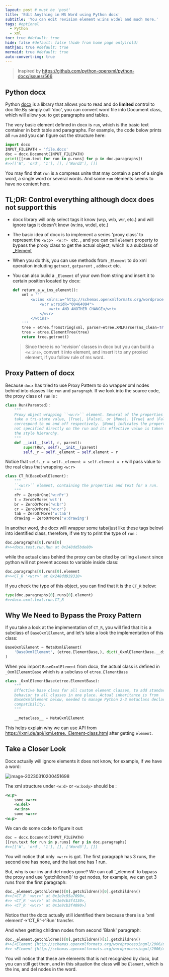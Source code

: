 ```yaml
---
layout: post # must be 'post'
title: 'Edit Anything in MS Word using Python docx'
subtitle: 'You can edit revision element w:ins w:del and much more.'
tags: #optional
  - Python
  - xml
toc: true #default: true
hide: false #default: false (hide from home page only)(old)
mathjax: true #default: true
mermaid: true #default: true
auto-convert-img: true
---
```


> Inspired by https://github.com/python-openxml/python-docx/issues/566

## Python docx

Python [docx](https://python-docx.readthedocs.io/en/latest/) is a library that allows you to read and do **limited** control to doc file.By simply call 'doc', you can convert word file into Document class, which will allow you to get paragraphs and tables.

The very basic element defined in docx is `run`, which is the basic text container in both table and paragraphs. For example, the code below prints all `run` and you can figure out the structure here:

```python
import docx
INPUT_FILEPATH = 'file.docx'
doc = docx.Document(INPUT_FILEPATH)
print([[run.text for run in p.runs] for p in doc.paragraphs])
#>>[['W', 'ord', '1'], [], ['Word3'], []]
```

You may find that `run` is a compress unite that may contain a part of a single word, a single word or several words. And some `run` elements seems to have no content here.

## TL;DR: Control everything although docx does not support this

- docx library will only select tags it know (w:p, w:b, w:r, etc.) and will ignore tags it doesn't know (w:ins, w:del, etc.)

- The basic idea of docx is to implement a series 'proxy class' to represent the `<w:p> ` `<w:r> ` etc. , and you can call `element` property to bypass the proxy class to get the actual object, which is a subclass of [\_Element](https://lxml.de/api/lxml.etree._Element-class.html)

- When you do this, you can use methods from `_Element` to do xml operation including `getnext`, `getparent` , `addnext` etc.

- You can also build a `_Element` of your own from string and insert it to certain position located by docx:

  ```python
  def return_a_w_ins_element():
      xml = '''
          <w:ins xmlns:w="http://schemas.openxmlformats.org/wordprocessingml/2006/main" w:author="Leroy Jim" w:date="2018-10-10T14:12:00Z" w:id="1480">
              <w:r w:rsidR="00464094">
                  <w:t> AND ANOTHER CHANGE</w:t>
              </w:r>
          </w:ins>
      '''
      tree = etree.fromstring(xml, parser=etree.XMLParser(ns_clean=True))
      tree = etree.ElementTree(tree)
      return tree.getroot()
  ```

  > Since there is no 'revision' classes in docx but you can build a `<w:ins>`, convert it into element, and insert it to any proxied element, if you follow rule of ms word.

## Proxy Pattern of docx

Because `docx` has tried to use Proxy Pattern to do wrapper xml nodes behind into classes like `run` and `paragraph`. If we look into the source code, the proxy class of `run` is :

```python
class Run(Parented):
    """
    Proxy object wrapping ``<w:r>`` element. Several of the properties on Run
    take a tri-state value, |True|, |False|, or |None|. |True| and |False|
    correspond to on and off respectively. |None| indicates the property is
    not specified directly on the run and its effective value is taken from
    the style hierarchy.
    """
    def __init__(self, r, parent):
        super(Run, self).__init__(parent)
        self._r = self._element = self.element = r
```

Notice that `self._r = self._element = self.element = r` will pass value to the real class that wrapping `<w:r>`

```python
class CT_R(BaseOxmlElement):
    """
    ``<w:r>`` element, containing the properties and text for a run.
    """
    rPr = ZeroOrOne('w:rPr')
    t = ZeroOrMore('w:t')
    br = ZeroOrMore('w:br')
    cr = ZeroOrMore('w:cr')
    tab = ZeroOrMore('w:tab')
    drawing = ZeroOrMore('w:drawing')
```

In another word, the docx will wrapper some tabs(just like these tags below) into identified class, therefore, if we try to print the type of `run` :

```python
doc.paragraphs[0].runs[0]
#>><docx.text.run.Run at 0x248dd5bde80>
```

while the actual class behind the proxy can be cited by calling `element` since python will not prevent access to variable inside class:

```python
doc.paragraphs[0].runs[0].element
#>><CT_R '<w:r>' at 0x248dd939310>
```

If you check the type of this object, you can find that it is the `CT_R` below:

```python
type(doc.paragraphs[0].runs[0].element)
#>>docx.oxml.text.run.CT_R
```

## Why We Need to Bypass the Proxy Pattern

If you take a look at the implementation of `CT_R`, you will find that it is a subclass of `BaseOxmlElement`, and let's take a look the implementation of this class:

```python
BaseOxmlElement = MetaOxmlElement(
    'BaseOxmlElement', (etree.ElementBase,), dict(_OxmlElementBase.__dict__)
)
```

When you import `BaseOxmlElement` from docx, the actual class is defined in `_OxmlElementBase` which is a subclass of `etree.ElementBase`

```python
class _OxmlElementBase(etree.ElementBase):
    """
    Effective base class for all custom element classes, to add standardized
    behavior to all classes in one place. Actual inheritance is from
    BaseOxmlElement below, needed to manage Python 2-3 metaclass declaration
    compatibility.
    """

    __metaclass__ = MetaOxmlElement
```

This helps explain why we can use API from https://lxml.de/api/lxml.etree._Element-class.html after getting `element`.

## Take a Closer Look

Docx actually will ignore elements it does not know, for example, if we have a word:

![image-20230310200451698](../img/in-post/2023-03-10-insert-anything-in-docx/image-20230310200451698.png)

The xml structure under `<w:d>` or `<w:body>` should be :

```xml
<w:p>
	some <w:r>
	<w:del>
	<w:ins>
	some <w:r>
<w:p>
```

We can do some code to figure it out:

```python
doc = docx.Document(INPUT_FILEPATH)
[[run.text for run in p.runs] for p in doc.paragraphs]
#>>[['W', 'ord', '1'], [], ['Word3'], []]
```

You will notice that only` <w:r>` is got. The first paragraph has 3 runs, the second one has none, and the last one has 1 run.

But, why is our ins and del nodes gone? We can call '\_element' to bypass the proxy and use 'getchildren()' to get nodes, for example, we can get 3 runs from the first paragraph:

```python
doc._element.getchildren()[0].getchildren()[0].getchildren()
#>>[<CT_R '<w:r>' at 0x1e9c95a7090>,
#>> <CT_R '<w:r>' at 0x1e9cb3f4130>,
#>> <CT_R '<w:r>' at 0x1e9cb3f4090>]
```

Notice that the docx actually still identified them because there is a 'xml element'->'CT_R'->'Run' transfer.

And when getting children nodes from second 'Blank' paragraph:

```python
doc._element.getchildren()[0].getchildren()[1].getchildren()
#>>[<Element {http://schemas.openxmlformats.org/wordprocessingml/2006/main}del at 0x248dd5c0bc0>,
#>> <Element {http://schemas.openxmlformats.org/wordprocessingml/2006/main}ins at 0x248dd682bc0>]
```

You will notice that these are elements that is not recognized by docx, but you can still get them, and in this situation the class will be `Element`, which is the ins, and del nodes in the word.
